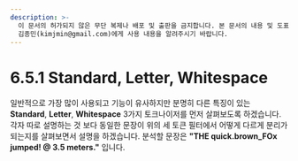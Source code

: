 ```yaml
---
description: >-
  이 문서의 허가되지 않은 무단 복제나 배포 및 출판을 금지합니다. 본 문서의 내용 및 도표 등을 인용하고자 하는 경우 출처를 명시하고
  김종민(kimjmin@gmail.com)에게 사용 내용을 알려주시기 바랍니다.
---
```


# 6.5.1 Standard, Letter, Whitespace

  일반적으로 가장 많이 사용되고 기능이 유사하지만 분명히 다른 특징이 있는 **Standard**, **Letter**, **Whitespace** 3가지 토크나이저를 먼저 살펴보도록 하겠습니다. 각자 따로 설명하는 것 보다 동일한 문장이 위의 세 토큰 필터에서 어떻게 다르게 분리가 되는지를 살펴보면서 설명을 하겠습니다. 분석할 문장은 **"THE quick.brown\_FOx jumped! @ 3.5 meters."** 입니다.



